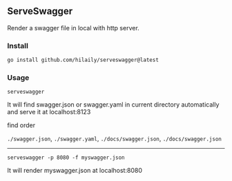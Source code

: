 ## ServeSwagger

Render a swagger file in local with http server.

### Install

```bash
go install github.com/hilaily/serveswagger@latest
```

### Usage

```shell
serveswagger
```

It will find swagger.json or swagger.yaml in current directory automatically and serve it at localhost:8123

find order

`./swagger.json`, `./swagger.yaml`, `./docs/swagger.json`, `./docs/swagger.json` 

-----

```shell
serveswagger -p 8080 -f myswagger.json
```

It will render myswagger.json at localhost:8080

